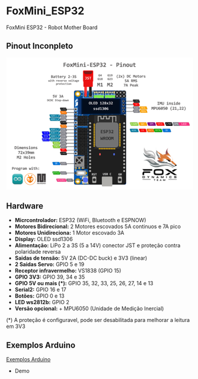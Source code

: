 # FoxMini_ESP32
FoxMini ESP32 - Robot Mother Board

## Pinout Inconpleto
![.](foxmini_esp32_pinout.png)

## Hardware
- **Micrcontrolador:** ESP32 (WiFi, Bluetooth e ESPNOW)
- **Motores Bidirecional:** 2 Motores escovados 5A continuos e 7A pico
- **Motores Unidireciona:** 1 Motor escovado 3A
- **Display:** OLED ssd1306
- **Alimentação:** LiPo 2 a 3S (5 a 14V) conector JST e proteção contra polaridade reversa
- **Saidas de tensão:** 5V 2A (DC-DC buck) e 3V3 (linear)
- **2 Saidas Servo:** GPIO 5 e 19
- **Receptor infravermelho:** VS1838 (GPIO 15)
- **GPIO 3V3:** GPIO 39, 34 e 35
- **GPIO 5V ou mais (\*):** GPIO 35, 32, 33, 25, 26, 27, 14 e 13
- **Serial2:** GPIO 16 e 17
- **Botões:** GPIO 0 e 13
- **LED ws2812b:** GPIO 2
- **Versão opcional:** + MPU6050 (Unidade de Medição Inercial)

(*) A proteção é configuravel, pode ser desabilitada para melhorar a leitura em 3V3

## Exemplos Arduino
[Exemplos Arduino](./examples)
- Demo